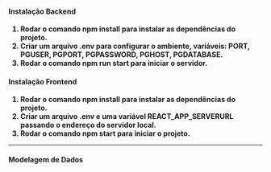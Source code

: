 <h4><strong>Instalação Backend<strong></strong></h4>
<ol>
    <li>Rodar o comando npm install para instalar as dependências do projeto.</li>
    <li>Criar um arquivo .env para configurar o ambiente, variáveis: PORT, PGUSER, PGPORT, PGPASSWORD, PGHOST, PGDATABASE.</li>
    <li>Rodar o comando npm run start para iniciar o servidor.</li> 
</ol>

<h4><strong>Instalação Frontend<strong></strong></h4>
<ol>
    <li>Rodar o comando npm install para instalar as dependências do projeto.</li>
    <li>Criar um arquivo .env e uma variável REACT_APP_SERVERURL passando o endereço do servidor local.</li>
    <li>Rodar o comando npm start para iniciar o projeto.</li>
</ol>

<hr />

<h4><strong>Modelagem de Dados</Strong></h4>
